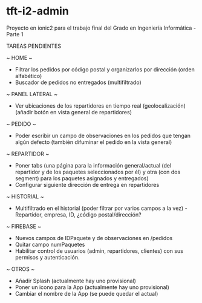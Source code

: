# tft-i2-admin
Proyecto en ionic2 para el trabajo final del Grado en Ingeniería Informática - Parte 1

TAREAS PENDIENTES

~ HOME ~
- Filtrar los pedidos por código postal y organizarlos por dirección (orden alfabético)
- Buscador de pedidos no entregados (multifiltrado)


~ PANEL LATERAL ~
- Ver ubicaciones de los repartidores en tiempo real (geolocalización) (añadir botón en vista general de repartidores)


~ PEDIDO ~
- Poder escribir un campo de observaciones en los pedidos que tengan algún defecto (también difuminar el pedido en la vista general)


~ REPARTIDOR ~
- Poner tabs (una página para la información general/actual (del repartidor y de los paquetes seleccionados por él) y otra (con dos segment) para los paquetes asignados y entregados)
- Configurar siguiente dirección de entrega en repartidores


~ HISTORIAL ~ 
- Multifiltrado en el historial (poder filtrar por varios campos a la vez) - Repartidor, empresa, ID, ¿código postal/dirección?


~ FIREBASE ~
- Nuevos campos de IDPaquete y de observaciones en /pedidos
- Quitar campo numPaquetes
- Habilitar control de usuarios (admin, repartidores, clientes) con sus permisos y autenticación.

~ OTROS ~
- Añadir Splash (actualmente hay uno provisional)
- Poner un icono para la App (actualmente hay uno provisional)
- Cambiar el nombre de la App (se puede quedar el actual)
